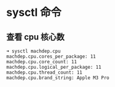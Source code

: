 # sysctl 命令

## 查看 cpu 核心数
```shell
➜ sysctl machdep.cpu
machdep.cpu.cores_per_package: 11
machdep.cpu.core_count: 11
machdep.cpu.logical_per_package: 11
machdep.cpu.thread_count: 11
machdep.cpu.brand_string: Apple M3 Pro
```